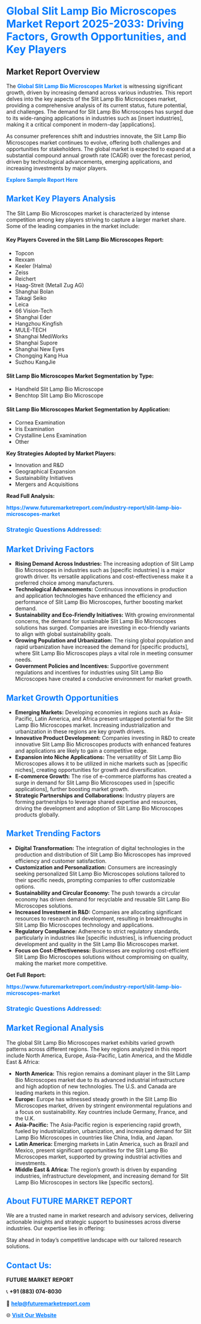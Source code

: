 <h1 style="color: #007BFF;">Global Slit Lamp Bio Microscopes Market Report 2025-2033: Driving Factors, Growth Opportunities, and Key Players</h1>

<section id="overview">
<h2>Market Report Overview</h2>
<p>The <a href="https://www.futuremarketreport.com/industry-report/slit-lamp-bio-microscopes-market" style="color: #007BFF; text-decoration: none;"><strong>Global Slit Lamp Bio Microscopes Market</strong></a> is witnessing significant growth, driven by increasing demand across various industries. This report delves into the key aspects of the Slit Lamp Bio Microscopes market, providing a comprehensive analysis of its current status, future potential, and challenges. The demand for Slit Lamp Bio Microscopes has surged due to its wide-ranging applications in industries such as [insert industries], making it a critical component in modern-day [applications].</p>
<p>As consumer preferences shift and industries innovate, the Slit Lamp Bio Microscopes market continues to evolve, offering both challenges and opportunities for stakeholders. The global market is expected to expand at a substantial compound annual growth rate (CAGR) over the forecast period, driven by technological advancements, emerging applications, and increasing investments by major players.</p>
</section>

<section id="overview">
<p><a href="https://www.futuremarketreport.com/request-sample/reportId=64412" style="color: #007BFF; text-decoration: none;"><strong>Explore Sample Report Here</strong></a></p>
</section>

<section id="key-players">
<h2 style="color: #007BFF;">Market Key Players Analysis</h2>
<p>The Slit Lamp Bio Microscopes market is characterized by intense competition among key players striving to capture a larger market share. Some of the leading companies in the market include:</p>
<h4>Key Players Covered in the Slit Lamp Bio Microscopes Report:</h4>
<ul><li>Topcon</li><li>Rexxam</li><li>Keeler (Halma)</li><li>Zeiss</li><li>Reichert</li><li>Haag-Streit (Metall Zug AG)</li><li>Shanghai Bolan</li><li>Takagi Seiko</li><li>Leica</li><li>66 Vision-Tech</li><li>Shanghai Eder</li><li>Hangzhou Kingfish</li><li>MULE-TECH</li><li>Shanghai MediWorks</li><li>Shanghai Supore</li><li>Shanghai New Eyes</li><li>Chongqing Kang Hua</li><li>Suzhou KangJie</li></ul>
<h4>Slit Lamp Bio Microscopes Market Segmentation by Type:</h4>
<ul><li>Handheld Slit Lamp Bio Microscope</li><li>Benchtop Slit Lamp Bio Microscope</li></ul>

<h4>Slit Lamp Bio Microscopes Market Segmentation by Application:</h4>
<ul><li>Cornea Examination</li><li>Iris Examination</li><li>Crystalline Lens Examination</li><li>Other</li></ul>
<p><strong>Key Strategies Adopted by Market Players:</strong></p>
<ul>
<li>Innovation and R&D</li>
<li>Geographical Expansion</li>
<li>Sustainability Initiatives</li>
<li>Mergers and Acquisitions</li>
</ul>
</section>

<section>
<p><strong>Read Full Analysis: </strong></p><a href="https://www.futuremarketreport.com/industry-report/slit-lamp-bio-microscopes-market" style="color: #007BFF; text-decoration: none;"><strong>https://www.futuremarketreport.com/industry-report/slit-lamp-bio-microscopes-market</strong></a>
<h3 style="color: #007BFF;">Strategic Questions Addressed:</h3>
</section>

<section id="driving-factors">
<h2 style="color: #007BFF;">Market Driving Factors</h2>
<ul>
<li><strong>Rising Demand Across Industries:</strong> The increasing adoption of Slit Lamp Bio Microscopes in industries such as [specific industries] is a major growth driver. Its versatile applications and cost-effectiveness make it a preferred choice among manufacturers.</li>
<li><strong>Technological Advancements:</strong> Continuous innovations in production and application technologies have enhanced the efficiency and performance of Slit Lamp Bio Microscopes, further boosting market demand.</li>
<li><strong>Sustainability and Eco-Friendly Initiatives:</strong> With growing environmental concerns, the demand for sustainable Slit Lamp Bio Microscopes solutions has surged. Companies are investing in eco-friendly variants to align with global sustainability goals.</li>
<li><strong>Growing Population and Urbanization:</strong> The rising global population and rapid urbanization have increased the demand for [specific products], where Slit Lamp Bio Microscopes plays a vital role in meeting consumer needs.</li>
<li><strong>Government Policies and Incentives:</strong> Supportive government regulations and incentives for industries using Slit Lamp Bio Microscopes have created a conducive environment for market growth.</li>
</ul>
</section>

<section id="growth-opportunities">
<h2 style="color: #007BFF;">Market Growth Opportunities</h2>
<ul>
<li><strong>Emerging Markets:</strong> Developing economies in regions such as Asia-Pacific, Latin America, and Africa present untapped potential for the Slit Lamp Bio Microscopes market. Increasing industrialization and urbanization in these regions are key growth drivers.</li>
<li><strong>Innovative Product Development:</strong> Companies investing in R&D to create innovative Slit Lamp Bio Microscopes products with enhanced features and applications are likely to gain a competitive edge.</li>
<li><strong>Expansion into Niche Applications:</strong> The versatility of Slit Lamp Bio Microscopes allows it to be utilized in niche markets such as [specific niches], creating opportunities for growth and diversification.</li>
<li><strong>E-commerce Growth:</strong> The rise of e-commerce platforms has created a surge in demand for Slit Lamp Bio Microscopes used in [specific applications], further boosting market growth.</li>
<li><strong>Strategic Partnerships and Collaborations:</strong> Industry players are forming partnerships to leverage shared expertise and resources, driving the development and adoption of Slit Lamp Bio Microscopes products globally.</li>
</ul>
</section>

<section id="trending-factors">
<h2 style="color: #007BFF;">Market Trending Factors</h2>
<ul>
<li><strong>Digital Transformation:</strong> The integration of digital technologies in the production and distribution of Slit Lamp Bio Microscopes has improved efficiency and customer satisfaction.</li>
<li><strong>Customization and Personalization:</strong> Consumers are increasingly seeking personalized Slit Lamp Bio Microscopes solutions tailored to their specific needs, prompting companies to offer customizable options.</li>
<li><strong>Sustainability and Circular Economy:</strong> The push towards a circular economy has driven demand for recyclable and reusable Slit Lamp Bio Microscopes solutions.</li>
<li><strong>Increased Investment in R&D:</strong> Companies are allocating significant resources to research and development, resulting in breakthroughs in Slit Lamp Bio Microscopes technology and applications.</li>
<li><strong>Regulatory Compliance:</strong> Adherence to strict regulatory standards, particularly in industries like [specific industries], is influencing product development and quality in the Slit Lamp Bio Microscopes market.</li>
<li><strong>Focus on Cost-Effectiveness:</strong> Businesses are exploring cost-efficient Slit Lamp Bio Microscopes solutions without compromising on quality, making the market more competitive.</li>
</ul>
</section>

<section>
<p><strong>Get Full Report: </strong></p><a href="https://www.futuremarketreport.com/industry-report/slit-lamp-bio-microscopes-market" style="color: #007BFF; text-decoration: none;"><strong>https://www.futuremarketreport.com/industry-report/slit-lamp-bio-microscopes-market</strong></a>
<h3 style="color: #007BFF;">Strategic Questions Addressed:</h3>
</section>


<section id="regional-analysis">
<h2 style="color: #007BFF;">Market Regional Analysis</h2>
<p>The global Slit Lamp Bio Microscopes market exhibits varied growth patterns across different regions. The key regions analyzed in this report include North America, Europe, Asia-Pacific, Latin America, and the Middle East & Africa:</p>
<ul>
<li><strong>North America:</strong> This region remains a dominant player in the Slit Lamp Bio Microscopes market due to its advanced industrial infrastructure and high adoption of new technologies. The U.S. and Canada are leading markets in this region.</li>
<li><strong>Europe:</strong> Europe has witnessed steady growth in the Slit Lamp Bio Microscopes market, driven by stringent environmental regulations and a focus on sustainability. Key countries include Germany, France, and the U.K.</li>
<li><strong>Asia-Pacific:</strong> The Asia-Pacific region is experiencing rapid growth, fueled by industrialization, urbanization, and increasing demand for Slit Lamp Bio Microscopes in countries like China, India, and Japan.</li>
<li><strong>Latin America:</strong> Emerging markets in Latin America, such as Brazil and Mexico, present significant opportunities for the Slit Lamp Bio Microscopes market, supported by growing industrial activities and investments.</li>
<li><strong>Middle East & Africa:</strong> The region’s growth is driven by expanding industries, infrastructure development, and increasing demand for Slit Lamp Bio Microscopes in sectors like [specific sectors].</li>
</ul>
</section>

<footer>
<h2 style="color: #007BFF;">About FUTURE MARKET REPORT</h2>
<p>We are a trusted name in market research and advisory services, delivering actionable insights and strategic support to businesses across diverse industries. Our expertise lies in offering:</p>

<p>Stay ahead in today’s competitive landscape with our tailored research solutions.</p>

<h2 style="color: #007BFF;">Contact Us:</h2>
<p><strong>FUTURE MARKET REPORT</strong></p>
<p>📞 <strong>+91 (883) 074-8030</strong></p>
<p>📧 <strong><a href="mailto:help@futuremarketreport.com" style="color: #007BFF;">help@futuremarketreport.com</a></strong></p>
<p>🌐 <strong><a href="https://www.futuremarketreport.com/" style="color: #007BFF;">Visit Our Website</a></strong></p>
</footer>